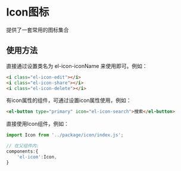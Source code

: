 # Icon图标
提供了一套常用的图标集合

## 使用方法

直接通过设置类名为 el-icon-iconName 来使用即可。例如：
```html
<i class="el-icon-edit"></i>
<i class="el-icon-share"></i>
<i class="el-icon-delete"></i>
```

有icon属性的组件，可通过设置icon属性使用，例如：
```html
<el-button type="primary" icon="el-icon-search">搜索</el-button>
```

直接使用Icon组件，例如：
```js
import Icon from '../package/icon/index.js';

// 在父组件内:
components:{
    'el-icom':Icon,
}
```